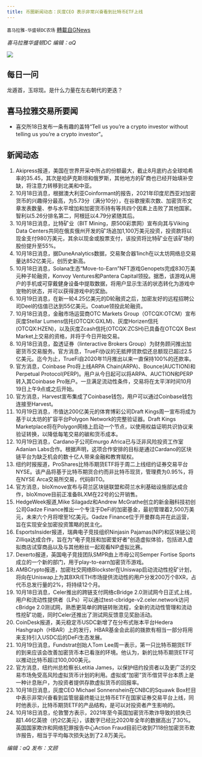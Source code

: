 ```yaml
---
title: 币圈新闻动态：灰度CEO 表示非常兴奋看到比特币ETF上线
---
```

`喜马拉雅-华盛顿DC农场` [轉載自GNews](https://gnews.org/zh-hans/1603696/)

*喜马拉雅华盛顿DC 编辑：aQ*

![](http://himalayawashingtondc.org/wp-content/uploads/2021/07/ScreenShot-2021-07-31-at-16.20.22@2x.png)



## 每日一问





龙遁首，玉琮现。是什么力量在左右朝代的更迭？





## 喜马拉雅交易所要闻





- 喜交所18日发布一条有趣的盖特“Tell us you’re a crypto investor without telling us you’re a crypto investor”。






## 新闻动态





1. Akipress报道，美国在世界开采中所占的份额最大，截止8月底约占全球哈希率的35.45，其次是哈萨克斯坦和俄罗斯，其他地方的矿商也已经开始填补空缺，将注意力转移到北美和中亚。
2. 10月18日消息，根据澳大利亚Coinformant的报告，2021年印度尼西亚对加密货币的兴趣得分最高，为5.73分（满分10分），在谷歌搜索次数、加密货币文章发表数量、参与水平增加和加密货币持有等共四个因素上击败了其他国家。智利以5.26分排名第二，阿根廷以4.79分紧随其后。
3. 10月18日消息，比特矿业（BIT Mining，原500彩票网）宣布向其与Viking Data Centers共同在俄亥俄州开发的矿场追加1,100万美元投资，投资款将以现金支付980万美元，其余以现金或股票支付，该投资将比特矿业在该矿场的股份提升至55%。
4. 10月18日消息，据DuneAnalytics数据，交易聚合器1inch在以太坊网络总交易量达852亿美元，创历史新高。
5. 10月18日消息，Solana生态“Move-to-Earn”NFT游戏Genopets完成830万美元种子轮融资，Konvoy Ventures和Pantera Capital领投。据悉，该游戏从用户的手机或可穿戴健身设备中提取数据，将用户显示生活的状态转化为游戏中宠物的状态，并可以获得游戏中的奖励。
6. 10月19日消息，在新一轮4.25亿美元的D轮融资之后，加密友好的远程招聘公司Deel的估值已达到55亿美元。Coatue领投此轮融资。
7. 10月18日消息，金融市场运营商OTC Markets Group（OTCQX:OTCM）宣布灰度Stellar Lumens信托(OTCQX:GXLM)、灰度Horizen信托(OTCQX:HZEN)，以及灰度Zcash信托(OTCQX:ZCSH)已具备在OTCQX Best Market上交易的资格，并将于今日开始交易。
8. 10月18日消息，盈透证券（Iinteractive Brokers Group）为财务顾问推出加密货币交易服务。官方消息，TrueFi协议的无抵押贷款偿还总额现已超过2.5亿美元。迄今为止，TrueFi自2020年11月推出以来一直保持100%的还款率。
9. 官方消息，Coinbase Pro将上线ARPA Chain(ARPA)、Bounce(AUCTION)和Perpetual Protocol(PERP)。用户从今日起可以将ARPA、AUCTION和PERP转入其Coinbase Pro账户。一旦满足流动性条件，交易将在太平洋时间10月19日上午9点或之后开始。
10. 官方消息，Harvest宣布集成了Coinbase钱包，用户可以通过Coinbase钱包连接至Harvest。
11. 10月19日消息，市值达200亿美元的体育博彩公司Draft Kings周一宣布将成为基于以太坊的扩容平台Polygon Network的完整验证器。Draft Kings Marketplace将在Polygon网络上启动一个节点，以使用权益证明共识协议来验证转换，以降低每笔交易的碳和货币成本。
12. 10月19日消息，Cardano子公司Emurgo Africa已与泛非风险投资工作室Adanian Labs合作。根据声明，这项合作安排的目标是通过Cardano的区块链平台为缺乏机会的数十亿人带来金融和教育赋权。
13. 纽约时报报道，ProShares比特币期货ETF将于周二上线纽约证券交易平台NYSE。该产品将基于比特币期货合约而非比特币现货，管理费为0.95%，将在NYSE Arca交易所交易，代码BITO。
14. 官方消息，bloXmove宣布与荷兰区块链联盟和荷兰水利基础设施部达成合作，bloXmove目前正准备BLXM在22号的公开销售。
15. HedgeWeek报道,Mike Silagadz和Andrew McGrathe创立的新金融科技初创公司Gadze Finance推出一个专注于DeFi的加密基金，最初管理着2,500万美元，未来六个月将增至1亿美元。Gadze Finance位于开曼群岛并在此运营，旨在实现安全加密投资策略的民主化。
16. EsportsInsider报道，瑞典电子竞技组织Ninjasin Pajamas(NIP)和区块链公司Zilliqa达成合作，旨在为“电子竞技和加密爱好者”创造虚拟体验，包括进入虚拟商店试穿商品以及与其他粉丝一起观看NIP虚拟比赛。
17. Dexerto报道，英国电子竞技团队SMPR由上市母公司Semper Fortise Sports成立的一个新的部门，用于play-to-earn加密货币游戏。
18. AMBCrypto报道，加密社交网络Blockster在Uniswap启动流动性挖矿计划，将向在Uniswap上为其BXR/ETH市场提供流动性的用户分发200万个BXR，占代币总发行量的2%，将持续12个月。
19. 10月18日消息，Celer推出的跨链支付网络cBridge 2.0测试网今日正式上线，用户和流动性提供者（LPs）可以通过test-cbridge-v2.celer.network访问cBridge 2.0测试网，熟悉更简单的跨链转账流程，全新的流动性管理和流动性挖矿功能，同时Celer还推出了测试网反馈意见奖励活动。
20. CoinDesk报道，美元稳定币USDC新增了在分布式账本平台Hedera Hashgraph（HBAR）上的发行，HBAR基金会此前的拨款有相当一部分将用来支持引入USDC后的DeFi生态发展。
21. 10月19日消息，Fundstrat创始人Tom Lee周一表示，第一只比特币期货ETF的到来应该会改善加密货币本已看涨的环境。他认为，新的比特币期货ETF可以推动比特币超过100,000美元。
22. 官方消息，纽约州总检察长Letitia James，以保护纽约投资者以及更广泛的交易市场免受高风险虚拟货币计划的利用。虚拟或“加密”货币借贷平台本质上是一种计息账户，为投资者提供存款虚拟货币的回报率。
23. 10月18日消息，灰度CEO Michael Sonnenshein在CNBC的Squawk Box栏目中表示非常兴奋看到监管层最终能让比特币ETF在国家证券交易平台上线，同时他表示，比特币期货ETF的产品结构，是可以对投资者产生影响的。
24. 10月18日消息，伦敦警方表示，2021年至今英国加密货币欺诈导致的损失已超1.46亿英镑（约2亿美元），该数字已经比2020年全年的数据高出了30%。英国国家欺诈和网络犯罪报告中心Action Fraud目前已收到7118份加密货币欺诈报告，相当于平均每次损失达到了2.8万美元。





*编辑：aQ
发布：文顾*
